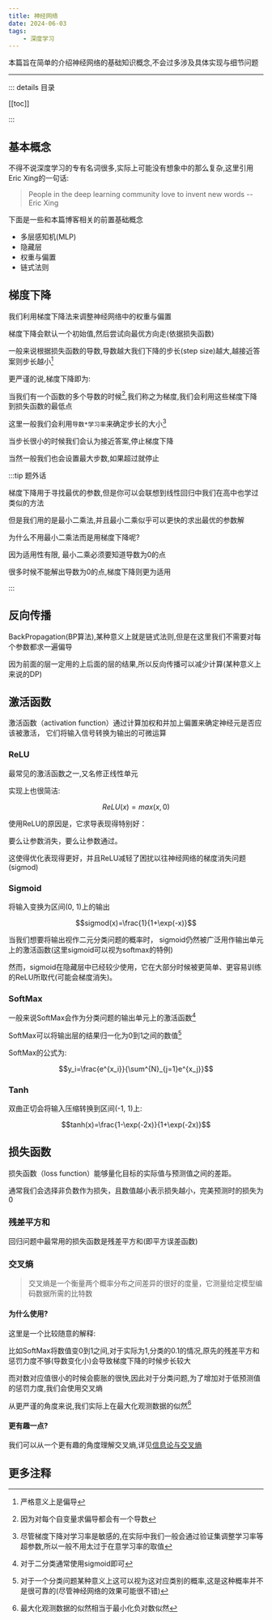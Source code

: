 ```yaml
---
title: 神经网络
date: 2024-06-03
tags:
    - 深度学习
---
```


本篇旨在简单的介绍神经网络的基础知识概念,不会过多涉及具体实现与细节问题

---

::: details 目录

[[toc]]

:::


## 基本概念

不得不说深度学习的专有名词很多,实际上可能没有想象中的那么复杂,这里引用Eric Xing的一句话:

> People in the deep learning community love to invent new words  -- Eric Xing

下面是一些和本篇博客相关的前置基础概念

- 多层感知机(MLP)
- 隐藏层
- 权重与偏置
- 链式法则


## 梯度下降

我们利用梯度下降法来调整神经网络中的权重与偏置

梯度下降会默认一个初始值,然后尝试向最优方向走(依据损失函数)

一般来说根据损失函数的导数,导数越大我们下降的步长(step size)越大,越接近答案则步长越小[^1]

更严谨的说,梯度下降即为:

当我们有一个函数的多个导数的时候[^2],我们称之为梯度,我们会利用这些梯度下降到损失函数的最低点

这里一般我们会利用`导数*学习率`来确定步长的大小[^3]

当步长很小的时候我们会认为接近答案,停止梯度下降

当然一般我们也会设置最大步数,如果超过就停止

:::tip 题外话

梯度下降用于寻找最优的参数,但是你可以会联想到线性回归中我们在高中也学过类似的方法

但是我们用的是最小二乘法,并且最小二乘似乎可以更快的求出最优的参数解

为什么不用最小二乘法而是用梯度下降呢?

因为适用性有限, 最小二乘必须要知道导数为0的点

很多时候不能解出导数为0的点,梯度下降则更为适用

:::

## 反向传播

BackPropagation(BP算法),某种意义上就是链式法则,但是在这里我们不需要对每个参数都求一遍偏导  

因为前面的层一定用的上后面的层的结果,所以反向传播可以减少计算(某种意义上来说的DP)


## 激活函数

激活函数（activation function）通过计算加权和并加上偏置来确定神经元是否应该被激活， 它们将输入信号转换为输出的可微运算

### ReLU

最常见的激活函数之一,又名修正线性单元

实现上也很简洁:

$$ReLU(x)=max(x,0)$$

使用ReLU的原因是，它求导表现得特别好：

要么让参数消失，要么让参数通过。 

这使得优化表现得更好，并且ReLU减轻了困扰以往神经网络的梯度消失问题(sigmod)

### Sigmoid

将输入变换为区间(0, 1)上的输出

$$sigmod(x)=\frac{1}{1+\exp(-x)}$$

当我们想要将输出视作二元分类问题的概率时， sigmoid仍然被广泛用作输出单元上的激活函数(这里sigmoid可以视为softmax的特例)

然而，sigmoid在隐藏层中已经较少使用，它在大部分时候被更简单、更容易训练的ReLU所取代(可能会梯度消失)。

### SoftMax

一般来说SoftMax会作为分类问题的输出单元上的激活函数[^4]

SoftMax可以将输出层的结果归一化为0到1之间的数值[^5]

SoftMax的公式为:

$$y_i=\frac{e^{x_i}}{\sum^{N}_{j=1}e^{x_j}}$$

### Tanh

双曲正切会将输入压缩转换到区间(-1, 1)上:

$$tanh(x)=\frac{1-\exp(-2x)}{1+\exp(-2x)}$$


## 损失函数

损失函数（loss function）能够量化目标的实际值与预测值之间的差距。   

通常我们会选择非负数作为损失，且数值越小表示损失越小，完美预测时的损失为0

### 残差平方和

回归问题中最常用的损失函数是残差平方和(即平方误差函数)


### 交叉熵

> 交叉熵是一个衡量两个概率分布之间差异的很好的度量，它测量给定模型编码数据所需的比特数

#### 为什么使用?

这里是一个比较随意的解释:

比如SoftMax将数值变0到1之间,对于实际为1,分类的0.1的情况,原先的残差平方和惩罚力度不够(导数变化小)会导致梯度下降的时候步长较大

而对数对应值很小的时候会膨胀的很快,因此对于分类问题,为了增加对于低预测值的惩罚力度,我们会使用交叉熵

从更严谨的角度来说,我们实际上在最大化观测数据的似然[^6]

#### 更有趣一点?

我们可以从一个更有趣的角度理解交叉熵,详见[信息论与交叉熵](/posts/2024-06-05-cross-entropy)







## 更多注释

[^1]: 严格意义上是偏导

[^2]: 因为对每个自变量求偏导都会有一个导数

[^3]: 尽管梯度下降对学习率是敏感的,在实际中我们一般会通过验证集调整学习率等超参数,所以一般不用太过于在意学习率的取值

[^4]: 对于二分类通常使用sigmoid即可

[^5]: 对于一个分类问题某种意义上这可以视为这对应类别的概率,这是这种概率并不是很可靠的(尽管神经网络的效果可能很不错)

[^6]: 最大化观测数据的似然相当于最小化负对数似然